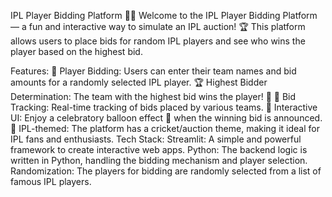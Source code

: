 IPL Player Bidding Platform 🚀🏏
Welcome to the IPL Player Bidding Platform — a fun and interactive way to simulate an IPL auction! 🏆 This platform allows users to place bids for random IPL players and see who wins the player based on the highest bid.

Features:
🎯 Player Bidding: Users can enter their team names and bid amounts for a randomly selected IPL player.
🏆 Highest Bidder Determination: The team with the highest bid wins the player! 🎉
💸 Bid Tracking: Real-time tracking of bids placed by various teams.
🎈 Interactive UI: Enjoy a celebratory balloon effect 🎈 when the winning bid is announced.
🏏 IPL-themed: The platform has a cricket/auction theme, making it ideal for IPL fans and enthusiasts.
Tech Stack:
Streamlit: A simple and powerful framework to create interactive web apps.
Python: The backend logic is written in Python, handling the bidding mechanism and player selection.
Randomization: The players for bidding are randomly selected from a list of famous IPL players.
